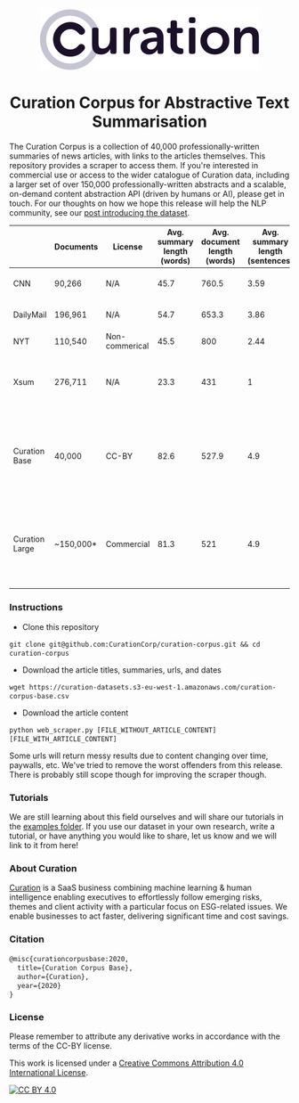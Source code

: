 <p align="center">
    <br>
    <a href="https://curationcorp.com" target="_blank">
    <img src="curationlogo.png"/>
    </a>
    <br>
</p>

<h1 align="center">Curation Corpus for Abstractive Text Summarisation</h1>

The Curation Corpus is a collection of 40,000 professionally-written summaries of news articles, with links to the articles themselves. This repository provides a scraper to access them. If you're interested in commercial use or access to the wider catalogue of Curation data, including a larger set of over 150,000 professionally-written abstracts and a scalable, on-demand content abstraction API (driven by humans or AI), please get in touch. For our thoughts on how we hope this release will help the NLP community, see our [post introducing the dataset](https://medium.com/curation-corporation/teaching-an-ai-to-abstract-a-new-dataset-for-abstractive-auto-summarisation-5227f546caa8).

|                | Documents  | License        | Avg. summary length (words) | Avg. document length (words) | Avg. summary length (sentences) | Avg. document length (sentences) | Type                                                                                     |
| -------------- | ---------- | -------------- | --------------------------- | ---------------------------- | ------------------------------- | -------------------------------- | ---------------------------------------------------------------------------------------- |
| CNN            | 90,266     | N/A            | 45.7                        | 760.5                        | 3.59                            | 34                               | Implied by "summary" box                                                                 |
| DailyMail      | 196,961    | N/A            | 54.7                        | 653.3                        | 3.86                            | 29.3                             | Implied by bullets below headline                                                        |
| NYT            | 110,540    | Non-commerical | 45.5                        | 800                          | 2.44                            | 35.6                             | Abstractive summary                                                                      |
| Xsum           | 276,711    | N/A            | 23.3                        | 431                          | 1                               | 19.7                             | Single sentence answering "what is this article about?"                                  |
| Curation Base  | 40,000     | CC-BY          | 82.6                        | 527.9                        | 4.9                             | 27.4                             | Professionally written and edited standalone summary intended to be understood by itself |
| Curation Large | ~150,000\* | Commercial     | 81.3                        | 521                          | 4.9                             | 27                               | Professionally written and edited standalone summary intended to be understood by itself |

### Instructions

- Clone this repository

```shell
git clone git@github.com:CurationCorp/curation-corpus.git && cd curation-corpus
```

- Download the article titles, summaries, urls, and dates

```shell
wget https://curation-datasets.s3-eu-west-1.amazonaws.com/curation-corpus-base.csv
```

- Download the article content

```shell
python web_scraper.py [FILE_WITHOUT_ARTICLE_CONTENT] [FILE_WITH_ARTICLE_CONTENT]
```

Some urls will return messy results due to content changing over time, paywalls, etc. We've tried to remove the worst offenders from this release. There is probably still scope though for improving the scraper though.

### Tutorials

We are still learning about this field ourselves and will share our tutorials in the [examples folder](https://github.com/CurationCorp/curation-corpus/tree/master/examples). If you use our dataset in your own research, write a tutorial, or have anything you would like to share, let us know and we will link to it from here!

### About Curation

[Curation](https://curationcorp.com) is a SaaS business combining machine learning & human intelligence enabling executives to effortlessly follow emerging risks, themes and client activity with a particular focus on ESG-related issues. We enable businesses to act faster, delivering significant time and cost savings.

### Citation

```
@misc{curationcorpusbase:2020,
  title={Curation Corpus Base},
  author={Curation},
  year={2020}
}
```

### License

Please remember to attribute any derivative works in accordance with the terms of the CC-BY license.

This work is licensed under a [Creative Commons Attribution 4.0 International
License][cc-by].

[![CC BY 4.0][cc-by-image]][cc-by]

[cc-by]: http://creativecommons.org/licenses/by/4.0/
[cc-by-image]: https://i.creativecommons.org/l/by/4.0/88x31.png
[cc-by-shield]: https://img.shields.io/badge/License-CC%20BY%204.0-lightgrey.svg
